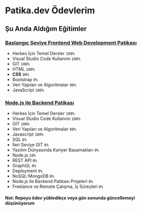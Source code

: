 # Patika.dev Ödevlerim

## Şu Anda Aldığım Eğitimler

### [Başlangıç Seviye Frontend Web Development Patikası](https://app.patika.dev/paths/baslangic-seviye-frontend-web-development-patikasi)

- Herkes İçin Temel Dersler `100%`
- Visual Studio Code Kullanımı `100%`
- GIT `100%`
- HTML `100%`
- **CSS** `90%`
- Bootstrap `0%`
- Veri Yapıları ve Algoritmalar `90%`
- JavaScript `100%`

### [Node.js ile Backend Patikası](https://app.patika.dev/paths/nodejs-ile-backend-patikasi)

- Herkes İçin Temel Dersler `100%`
- Visual Studio Code Kullanımı `100%`
- GIT `100%`
- Veri Yapıları ve Algoritmalar `90%`
- Javascript `100%`
- SQL `0%`
- İleri Seviye GIT `0%`
- Yazılım Dünyasında Kariyer Basamakları `0%`
- Node.js `28%`
- REST API `0%`
- GraphQL `0%`
- Deployment `0%`
- NoSQL-MongoDB `0%`
- Node.js ile Backend Patikası Projeleri `0%`
- Freelance ve Remote Çalışma, İş Süreçleri `0%`

#### Not: Repoyu ödev yükledikçe veya gün sonunda güncellemeyi düşünüyorum
